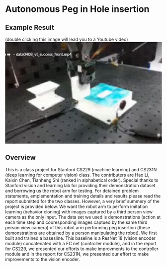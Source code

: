 # Autonomous Peg in Hole insertion
## Example Result
(double clicking this image will lead you to a Youtube video)
[![Watch the video](https://github.com/KaiXin-Chen/Autonomous-Peg-in-Hole-Insertion/blob/master/setup.PNG)](https://www.youtube.com/watch?v=mbyZ9o9rxJU)
## Overview
This is a class project for Stanford CS229 (machine learning) and CS231N (deep learning for computer vision) class. The contributers are Hao Li, Kaixin Chen, Tianheng Shi (ranked in alphabetical order). Special thanks to Stanford vision and learning lab for providing their demonstration dataset and borrowing us the robot arm for testing.
For detained problem statements, emplementation and training details and results please read the report submitted for the two classes. However, a very brief summery of the project is provided below.
We want the robot arm to perform imitation learning (behavior cloning) with images captured by a third person view camera as the only input. The data set we used is demonstrations (action at each time step and cooresponding images captued by the same third person view camera) of this robot arm performing peg insertion (these demonstrations are obtained by a person manipulating the robot). We first built and trained a basesline. This baseline is a ResNet 18 (vision encoder module) concatenated with a FC net (controller module), and in the report for CS229, we presented our efforts to make improvments to the controller module and in the report for CS231N, we presented our effort to make improvements to the vision encoder.

